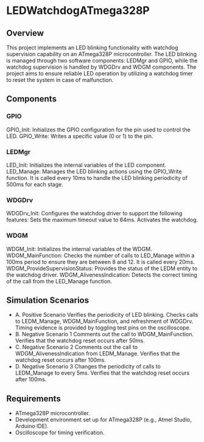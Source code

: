 # LEDWatchdogATmega328P
## Overview
This project implements an LED blinking functionality with watchdog supervision capability on an ATmega328P microcontroller. The LED blinking is managed through two software components: LEDMgr and GPIO, while the watchdog supervision is handled by WDGDrv and WDGM components. The project aims to ensure reliable LED operation by utilizing a watchdog timer to reset the system in case of malfunction.

## Components
### GPIO
GPIO_Init: Initializes the GPIO configuration for the pin used to control the LED.
GPIO_Write: Writes a specific value (0 or 1) to the pin.
### LEDMgr
LED_Init: Initializes the internal variables of the LED component.
LED_Manage: Manages the LED blinking actions using the GPIO_Write function. It is called every 10ms to handle the LED blinking periodicity of 500ms for each stage.
### WDGDrv
WDGDrv_Init: Configures the watchdog driver to support the following features:
Sets the maximum timeout value to 64ms.
Activates the watchdog.
### WDGM
WDGM_Init: Initializes the internal variables of the WDGM.
WDGM_MainFunction: Checks the number of calls to LED_Manage within a 100ms period to ensure they are between 8 and 12. It is called every 20ms.
WDGM_ProvideSupervisionStatus: Provides the status of the LEDM entity to the watchdog driver.
WDGM_AlivenessIndication: Detects the correct timing of the call from the LED_Manage function.

## Simulation Scenarios
* A. Positive Scenario
Verifies the periodicity of LED blinking.
Checks calls to LEDM_Manage, WDGM_MainFunction, and refreshment of WDGDrv.
Timing evidence is provided by toggling test pins on the oscilloscope.
* B. Negative Scenario 1
Comments out the call to WDGM_MainFunction.
Verifies that the watchdog reset occurs after 50ms.
* C. Negative Scenario 2
Comments out the call to WDGM_AlivenessIndication from LEDM_Manage.
Verifies that the watchdog reset occurs after 100ms.
* D. Negative Scenario 3
Changes the periodicity of calls to LEDM_Manage to every 5ms.
Verifies that the watchdog reset occurs after 100ms.

## Requirements
* ATmega328P microcontroller.
* Development environment set up for ATmega328P (e.g., Atmel Studio, Arduino IDE).
* Oscilloscope for timing verification.
